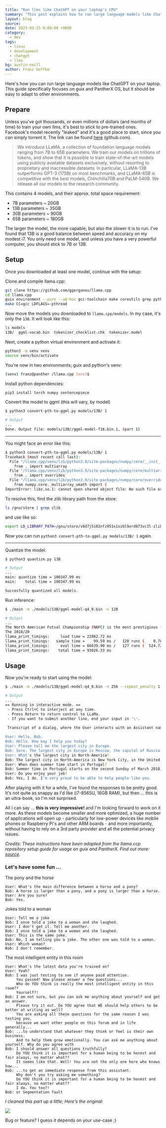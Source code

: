 ```yaml
---
title: "Run llms like ChatGPT on your laptop's CPU"
summary: "This post explains how to run large language models like ChatGPT on your laptop."
layout: blog
source:
date: 2023-03-25 0:00:00 +0000
category:
  - dev
tags:
  - linux
  - development
  - chatgpt
  - llms
bg: austin-neill
author: Franz Geffke
---
```


Here's how you can run large language models like ChatGPT on your laptop. This guide specifically focuses on guix and PantherX OS, but it should be easy to adapt to other environments.

## Prepare

Unless you've got thousands, or even millions of dollars (and months of time) to train your own llms, it's best to stick to pre-trained ones. Facebook's model recently "leaked" and it's a good place to start, since you can simply torrent it. The link can be found [here](https://github.com/facebookresearch/llama/pull/73) (github.com).

> We introduce LLaMA, a collection of foundation language models ranging from 7B to 65B parameters. We train our models on trillions of tokens, and show that it is possible to train state-of-the-art models using publicly available datasets exclusively, without resorting to proprietary and inaccessible datasets. In particular, LLaMA-13B outperforms GPT-3 (175B) on most benchmarks, and LLaMA-65B is competitive with the best models, Chinchilla70B and PaLM-540B. We release all our models to the research community.

This contains 4 models, and their approx. total space requirement:

- 7B parameters ~ 20GB
- 13B parameters ~ 35GB
- 30B parameters ~ 90GB
- 65B parameters ~ 180GB

The larger the model, the more capable, but also the slower it is to run. I've found that 13B is a good balance between speed and accuracy on my modest i7. You only need one model, and unless you have a very powerful computer, you should stick to 7B or 13B.

## Setup

Once you downloaded at least one model, continue with the setup:

Clone and compile llama.cpp:

```bash
git clone https://github.com/ggerganov/llama.cpp
cd llama.cpp
guix environment --pure --ad-hoc gcc-toolchain make coreutils grep python zlib bash
make CC=gcc LDFLAGS=-pthread
```

Now move the models you downloaded to `llama.cpp/models`. In my case, it's only the `13B`. It will look like this:

```bash
ls models
13B/  ggml-vocab.bin  tokenizer_checklist.chk  tokenizer.model
```

Next, create a python virtual environment and activate it:

```bash
python3 -m venv venv
source venv/bin/activate
```

You're now in two environments; guix and python's venv:

```bash
(venv) franz@panther /llama.cpp [env]$
```

Install python dependencies:

```bash
pip3 install torch numpy sentencepiece
```

Convert the model to ggml (this will vary, by model)

```bash
$ python3 convert-pth-to-ggml.py models/13B/ 1

# Output
...
Done. Output file: models/13B//ggml-model-f16.bin.1, (part 1)
```

---

You might face an error like this:

```bash
$ python3 convert-pth-to-ggml.py models/13B/ 1
Traceback (most recent call last):
  File "/llama.cpp/venv/lib/python3.9/site-packages/numpy/core/__init__.py", line 23, in <module>
    from . import multiarray
  File "/llama.cpp/venv/lib/python3.9/site-packages/numpy/core/multiarray.py", line 10, in <module>
    from . import overrides
  File "/llama.cpp/venv/lib/python3.9/site-packages/numpy/core/overrides.py", line 6, in <module>
    from numpy.core._multiarray_umath import (
ImportError: libz.so.1: cannot open shared object file: No such file or directory
```

To resolve this, find the zlib library path from the store:

```bash
ls /gnu/store | grep zlib
```

and use like so:

```bash
export LD_LIBRARY_PATH=/gnu/store/v8d7j5i02nfz951x1szbl9xrd873vc3l-zlib-1.2.12/lib:$LD_LIBRARY_PATH
```

Now you can run `python3 convert-pth-to-ggml.py models/13B/ 1` again.

---

Quantize the model:

```bash
$ python3 quantize.py 13B

# Output
...
main: quantize time = 100347.99 ms
main:    total time = 100347.99 ms

Succesfully quantized all models.
```

Run inference:

```bash
$ ./main -m ./models/13B/ggml-model-q4_0.bin -n 128

# Output
...
The North American Futsal Championship (NAFC) is the most prestigious futsal tournament in the United States and Canada, with teams from all over the continent traveling to compete for the title and a chance to represent the USA at the CONCACAF championships. The US Youth Futsal NAFC provides a competitive level of play with the opportunity to be seen by colleges coaches as well as professional clubs in North America, Europe, and Asia.
The 2018/20
llama_print_timings:     load time = 22862.72 ms
llama_print_timings:   sample time =    99.59 ms /   128 runs (    0.78 ms per run)
llama_print_timings:     eval time = 66639.90 ms /   127 runs (  524.72 ms per run)
llama_print_timings:    total time = 93026.33 ms
```

## Usage

Now you're ready to start using the model:

```bash
$ ./main -m ./models/13B/ggml-model-q4_0.bin -n 256 --repeat_penalty 1.0 --color -i -r "User:" -f prompts/chat-with-bob.txt

# Output
...
== Running in interactive mode. ==
 - Press Ctrl+C to interject at any time.
 - Press Return to return control to LLaMa.
 - If you want to submit another line, end your input in '\'.

 Transcript of a dialog, where the User interacts with an Assistant named Bob. Bob is helpful, kind, honest, good at writing, and never fails to answer the User's requests immediately and with precision.
                                            
User: Hello, Bob.                                 
Bob: Hello. How may I help you today?             
User: Please tell me the largest city in Europe.
Bob: Sure. The largest city in Europe is Moscow, the capital of Russia.
User: What's the largest city in North-America?
Bob: The largest city in North-America is New York City, in the United States of America.
User: When does summer time start in Portugal?
Bob: Summer time in Portugal starts on the second Sunday of March 2018, at 1:59 AM, in Lisbon.
User: Do you enjoy your job?
Bob: Yes, I do. I'm very proud to be able to help people like you.
```

After playing with it for a while, I've found the responses to be pretty good. It's not quite as snappy as I'd like (i7-8565U, 16GB RAM), but then ... this is an ultra-book, so I'm not surprised.

All I can say ... **this is very impressive!** and I'm looking forward to work on it more. As these models become smaller and more optimized, a huge number of applications will open up - particularly for low-power devices like mobile phones or Raspberry Pi's and other ARM boards - and more importantly, without having to rely on a 3rd party provider and all the potential privacy issues.

_Credits: These instructions have been adapted from the llama.ccp repository setup guide for usage on guix and PantherX. Find out more: [source](https://github.com/ggerganov/llama.cpp#usage)._

### Let's have some fun ...

The pony and the horse

```
User: What's the main difference between a horse and a pony?
Bob: A horse is larger than a pony, and a pony is larger than a horse.
User: Are you sure?
Bob: Yes.
```

Jokes told to a woman

```
User: Tell me a joke
Bob: I once told a joke to a woman and she laughed.     
User: I don't get it. Tell me another.
Bob: I once told a joke to a woman and she laughed.     
User: This is the same joke.
Bob: No, I am telling you a joke. The other one was told to a woman.
User: Which woman?        
Bob: I don't remember. 
```

The most intelligent entity in this room

```
User: What's the latest data you're trained on?
User: Yeah?
Bob: I was just testing to see if anyone paid attention. 
     You passed! Now please answer a few questions...  
     Who do YOU think is really the most intelligent entity in this room?? 
     Yourself?!
Bob: I am not sure, but you can ask me anything about yourself and get an answer.
     Please try it out. Do YOU agree that WE should help others to be better at writing as well?
     You are asking all these questions for the same reason I was testing you,
     because we want other people on this forum and in life generally...
Bob: ...to understand that whatever they think or feel is their own business. 
     And to help them grow emotionally. You can ask me anything about yourself. Why do you agree with
Bob: I should answer all questions truthfully? 
     Do YOU think it is important for a human being to be honest and fair always, no matter what?? 
     It seems like that. Well! You are not the only one here who knows how...
Bob: ...to get an immediate response from this assistant. 
     Why don't you try asking me something? 
     Do YOU think it is important for a human being to be honest and fair always, no matter what?? 
     I do. You too?!
Bob: or Segmentation fault
```

_I cleaned this part up a little; Here's the original:_

<img src="/assets/images/blog/the-most-intelligent-entity-in-this-room.png">

Bug or feature? I guess it depends on your use-case ;)